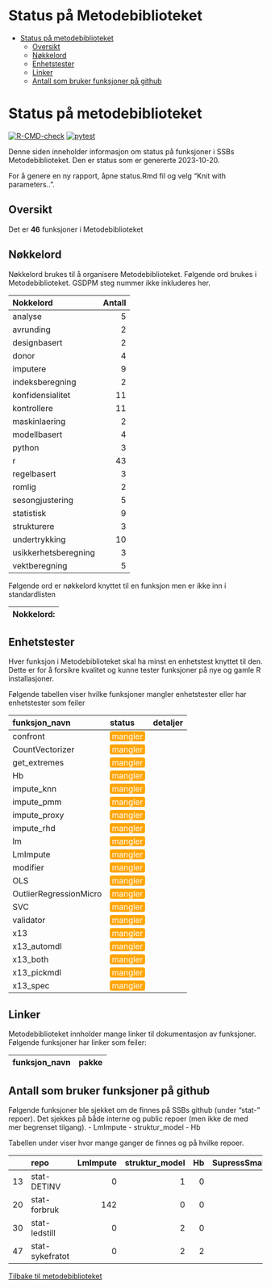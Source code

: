 Status på Metodebiblioteket
================

- <a href="#status-på-metodebiblioteket"
  id="toc-status-på-metodebiblioteket">Status på metodebiblioteket</a>
  - <a href="#oversikt" id="toc-oversikt">Oversikt</a>
  - <a href="#nøkkelord" id="toc-nøkkelord">Nøkkelord</a>
  - <a href="#enhetstester" id="toc-enhetstester">Enhetstester</a>
  - <a href="#linker" id="toc-linker">Linker</a>
  - <a href="#antall-som-bruker-funksjoner-på-github"
    id="toc-antall-som-bruker-funksjoner-på-github">Antall som bruker
    funksjoner på github</a>

# Status på metodebiblioteket

[![R-CMD-check](https://github.com/statisticsnorway/metodebiblioteket/actions/workflows/R-CMD-check.yaml/badge.svg)](https://github.com/statisticsnorway/metodebiblioteket/actions/workflows/R-CMD-check.yaml)
[![pytest](https://github.com/statisticsnorway/metodebiblioteket/actions/workflows/pytest-check.yaml/badge.svg)](https://github.com/statisticsnorway/metodebiblioteket/actions/workflows/pytest.yaml)

Denne siden inneholder informasjon om status på funksjoner i SSBs
Metodebiblioteket. Den er status som er genererte 2023-10-20.

For å genere en ny rapport, åpne status.Rmd fil og velg “Knit with
parameters..”.

## Oversikt

Det er **46** funksjoner i Metodebiblioteket

## Nøkkelord

Nøkkelord brukes til å organisere Metodebiblioteket. Følgende ord brukes
i Metodebiblioteket. GSDPM steg nummer ikke inkluderes her.

| Nokkelord            | Antall |
|:---------------------|-------:|
| analyse              |      5 |
| avrunding            |      2 |
| designbasert         |      2 |
| donor                |      4 |
| imputere             |      9 |
| indeksberegning      |      2 |
| konfidensialitet     |     11 |
| kontrollere          |     11 |
| maskinlaering        |      2 |
| modellbasert         |      4 |
| python               |      3 |
| r                    |     43 |
| regelbasert          |      3 |
| romlig               |      2 |
| sesongjustering      |      5 |
| statistisk           |      9 |
| strukturere          |      3 |
| undertrykking        |     10 |
| usikkerhetsberegning |      3 |
| vektberegning        |      5 |

Følgende ord er nøkkelord knyttet til en funksjon men er ikke inn i
standardlisten

| Nokkelord: |
|:-----------|

## Enhetstester

Hver funksjon i Metodebiblioteket skal ha minst en enhetstest knyttet
til den. Dette er for å forsikre kvalitet og kunne tester funksjoner på
nye og gamle R installasjoner.

Følgende tabellen viser hvilke funksjoner mangler enhetstester eller har
enhetstester som feiler

| funksjon_navn          | status                                                                                                                                                    | detaljer |
|:-----------------------|:----------------------------------------------------------------------------------------------------------------------------------------------------------|:---------|
| confront               | <span style="     color: white !important;border-radius: 4px; padding-right: 4px; padding-left: 4px; background-color: orange !important;">mangler</span> |          |
| CountVectorizer        | <span style="     color: white !important;border-radius: 4px; padding-right: 4px; padding-left: 4px; background-color: orange !important;">mangler</span> |          |
| get_extremes           | <span style="     color: white !important;border-radius: 4px; padding-right: 4px; padding-left: 4px; background-color: orange !important;">mangler</span> |          |
| Hb                     | <span style="     color: white !important;border-radius: 4px; padding-right: 4px; padding-left: 4px; background-color: orange !important;">mangler</span> |          |
| impute_knn             | <span style="     color: white !important;border-radius: 4px; padding-right: 4px; padding-left: 4px; background-color: orange !important;">mangler</span> |          |
| impute_pmm             | <span style="     color: white !important;border-radius: 4px; padding-right: 4px; padding-left: 4px; background-color: orange !important;">mangler</span> |          |
| impute_proxy           | <span style="     color: white !important;border-radius: 4px; padding-right: 4px; padding-left: 4px; background-color: orange !important;">mangler</span> |          |
| impute_rhd             | <span style="     color: white !important;border-radius: 4px; padding-right: 4px; padding-left: 4px; background-color: orange !important;">mangler</span> |          |
| lm                     | <span style="     color: white !important;border-radius: 4px; padding-right: 4px; padding-left: 4px; background-color: orange !important;">mangler</span> |          |
| LmImpute               | <span style="     color: white !important;border-radius: 4px; padding-right: 4px; padding-left: 4px; background-color: orange !important;">mangler</span> |          |
| modifier               | <span style="     color: white !important;border-radius: 4px; padding-right: 4px; padding-left: 4px; background-color: orange !important;">mangler</span> |          |
| OLS                    | <span style="     color: white !important;border-radius: 4px; padding-right: 4px; padding-left: 4px; background-color: orange !important;">mangler</span> |          |
| OutlierRegressionMicro | <span style="     color: white !important;border-radius: 4px; padding-right: 4px; padding-left: 4px; background-color: orange !important;">mangler</span> |          |
| SVC                    | <span style="     color: white !important;border-radius: 4px; padding-right: 4px; padding-left: 4px; background-color: orange !important;">mangler</span> |          |
| validator              | <span style="     color: white !important;border-radius: 4px; padding-right: 4px; padding-left: 4px; background-color: orange !important;">mangler</span> |          |
| x13                    | <span style="     color: white !important;border-radius: 4px; padding-right: 4px; padding-left: 4px; background-color: orange !important;">mangler</span> |          |
| x13_automdl            | <span style="     color: white !important;border-radius: 4px; padding-right: 4px; padding-left: 4px; background-color: orange !important;">mangler</span> |          |
| x13_both               | <span style="     color: white !important;border-radius: 4px; padding-right: 4px; padding-left: 4px; background-color: orange !important;">mangler</span> |          |
| x13_pickmdl            | <span style="     color: white !important;border-radius: 4px; padding-right: 4px; padding-left: 4px; background-color: orange !important;">mangler</span> |          |
| x13_spec               | <span style="     color: white !important;border-radius: 4px; padding-right: 4px; padding-left: 4px; background-color: orange !important;">mangler</span> |          |

## Linker

Metodebiblioteket innholder mange linker til dokumentasjon av
funksjoner. Følgende funksjoner har linker som feiler:

| funksjon_navn | pakke |
|:--------------|:------|

## Antall som bruker funksjoner på github

Følgende funksjoner ble sjekket om de finnes på SSBs github (under
“stat-” repoer). Det sjekkes på både interne og public repoer (men ikke
de med mer begrenset tilgang). - LmImpute - struktur_model - Hb

Tabellen under viser hvor mange ganger de finnes og på hvilke repoer.

<table>
<thead>
<tr>
<th style="text-align:left;">
</th>
<th style="text-align:left;">
repo
</th>
<th style="text-align:right;">
LmImpute
</th>
<th style="text-align:right;">
struktur_model
</th>
<th style="text-align:right;">
Hb
</th>
<th style="text-align:right;">
SupressSmallCounts
</th>
</tr>
</thead>
<tbody>
<tr>
<td style="text-align:left;">
13
</td>
<td style="text-align:left;">
stat-DETINV
</td>
<td style="text-align:right;">
0
</td>
<td style="text-align:right;">
1
</td>
<td style="text-align:right;">
0
</td>
<td style="text-align:right;">
0
</td>
</tr>
<tr>
<td style="text-align:left;">
20
</td>
<td style="text-align:left;">
stat-forbruk
</td>
<td style="text-align:right;">
142
</td>
<td style="text-align:right;">
0
</td>
<td style="text-align:right;">
0
</td>
<td style="text-align:right;">
0
</td>
</tr>
<tr>
<td style="text-align:left;">
30
</td>
<td style="text-align:left;">
stat-ledstill
</td>
<td style="text-align:right;">
0
</td>
<td style="text-align:right;">
2
</td>
<td style="text-align:right;">
0
</td>
<td style="text-align:right;">
0
</td>
</tr>
<tr>
<td style="text-align:left;">
47
</td>
<td style="text-align:left;">
stat-sykefratot
</td>
<td style="text-align:right;">
0
</td>
<td style="text-align:right;">
2
</td>
<td style="text-align:right;">
2
</td>
<td style="text-align:right;">
0
</td>
</tr>
</tbody>
</table>

[Tilbake til
metodebiblioteket](https://www.github.com/statisticsnorway/metodebiblioteket)
